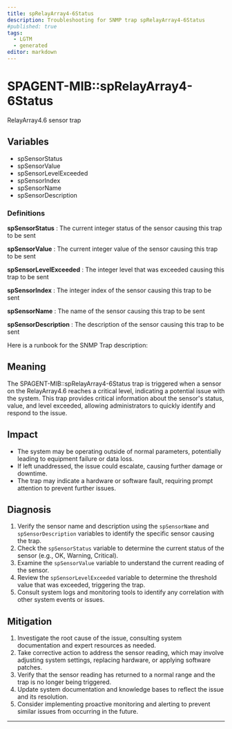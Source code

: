 ```yaml
---
title: spRelayArray4-6Status
description: Troubleshooting for SNMP trap spRelayArray4-6Status
#published: true
tags:
  - LGTM
  - generated
editor: markdown
---
```


# SPAGENT-MIB::spRelayArray4-6Status 

RelayArray4.6 sensor trap 


## Variables


  - spSensorStatus
  - spSensorValue
  - spSensorLevelExceeded
  - spSensorIndex
  - spSensorName
  - spSensorDescription 

### Definitions 


**spSensorStatus** 
: The current integer status of the sensor causing this trap to be sent 

**spSensorValue** 
: The current integer value of the sensor causing this trap to be sent 

**spSensorLevelExceeded** 
: The integer level that was exceeded causing this trap to be sent 

**spSensorIndex** 
: The integer index of the sensor causing this trap to be sent 

**spSensorName** 
: The name of the sensor causing this trap to be sent 

**spSensorDescription** 
: The description of the sensor causing this trap to be sent 


Here is a runbook for the SNMP Trap description:

## Meaning

The SPAGENT-MIB::spRelayArray4-6Status trap is triggered when a sensor on the RelayArray4.6 reaches a critical level, indicating a potential issue with the system. This trap provides critical information about the sensor's status, value, and level exceeded, allowing administrators to quickly identify and respond to the issue.

## Impact

* The system may be operating outside of normal parameters, potentially leading to equipment failure or data loss.
* If left unaddressed, the issue could escalate, causing further damage or downtime.
* The trap may indicate a hardware or software fault, requiring prompt attention to prevent further issues.

## Diagnosis

1. Verify the sensor name and description using the `spSensorName` and `spSensorDescription` variables to identify the specific sensor causing the trap.
2. Check the `spSensorStatus` variable to determine the current status of the sensor (e.g., OK, Warning, Critical).
3. Examine the `spSensorValue` variable to understand the current reading of the sensor.
4. Review the `spSensorLevelExceeded` variable to determine the threshold value that was exceeded, triggering the trap.
5. Consult system logs and monitoring tools to identify any correlation with other system events or issues.

## Mitigation

1. Investigate the root cause of the issue, consulting system documentation and expert resources as needed.
2. Take corrective action to address the sensor reading, which may involve adjusting system settings, replacing hardware, or applying software patches.
3. Verify that the sensor reading has returned to a normal range and the trap is no longer being triggered.
4. Update system documentation and knowledge bases to reflect the issue and its resolution.
5. Consider implementing proactive monitoring and alerting to prevent similar issues from occurring in the future.
---




